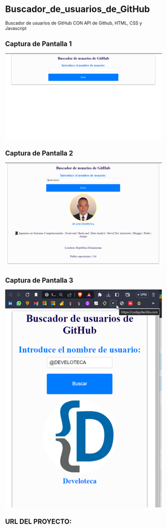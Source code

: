# Buscador_de_usuarios_de_GitHub
Buscador de usuarios de GitHub CON API de Github, HTML, CSS y Javascript

## Captura de Pantalla 1
![](imagen2.png)

## Captura de Pantalla 2
![](imagen1.png)

## Captura de Pantalla 3
![](imagen3.png)

## URL DEL PROYECTO: 
